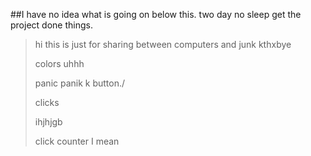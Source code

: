 ##I have no idea what is going on below this. two day no sleep get the project done things.


> hi this is just for sharing between computers and junk kthxbye
>
> colors
> uhhh
>
>
>
>
> panic
> panik
> k
> button./
>
> clicks
>
> ihjhjgb
>
> click counter I mean

 
